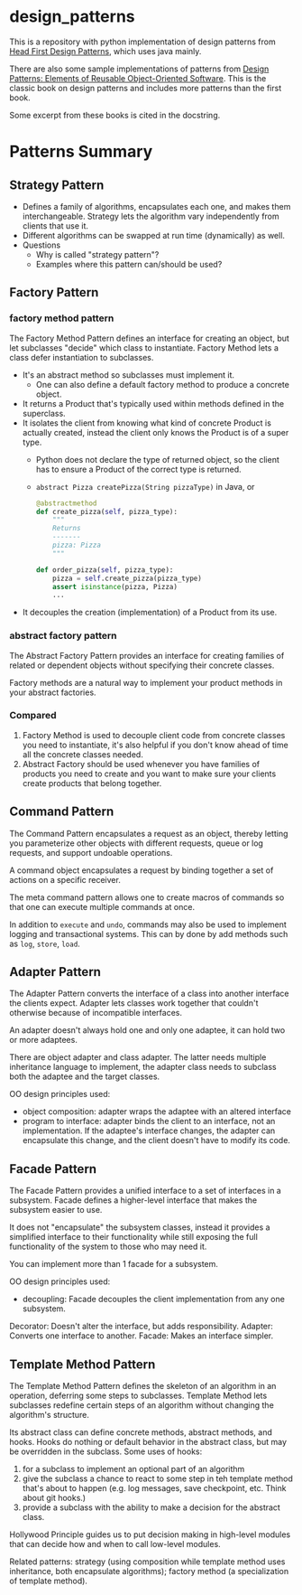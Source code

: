 # design_patterns

This is a repository with python implementation of design patterns from [Head First Design Patterns](http://shop.oreilly.com/product/9780596007126.do), which uses java mainly.

There are also some sample implementations of patterns from [Design Patterns: Elements of Reusable Object-Oriented Software](https://www.amazon.com/Design-Patterns-Elements-Reusable-Object-Oriented/dp/0201633612/ref=pd_lpo_sbs_14_t_0?_encoding=UTF8&psc=1&refRID=T5MT0MSKYV58JHR0R6P8). This is the classic book on design patterns and includes more patterns than the first book.

Some excerpt from these books is cited in the docstring.

# Patterns Summary

## Strategy Pattern
* Defines a family of algorithms, encapsulates each one, and makes them interchangeable. Strategy lets the algorithm vary independently from clients that use it.
* Different algorithms can be swapped at run time (dynamically) as well.
* Questions
  - Why is called "strategy pattern"?
  - Examples where this pattern can/should be used?

## Factory Pattern

### factory method pattern

The Factory Method Pattern defines an interface for creating an object, but let subclasses "decide" which class to
instantiate. Factory Method lets a class defer instantiation to subclasses.

* It's an abstract method so subclasses must implement it.
  - One can also define a default factory method to produce a concrete object.
* It returns a Product that's typically used within methods defined in the superclass.
* It isolates the client from knowing what kind of concrete Product is actually created, instead the client only knows
  the Product is of a super type.
  - Python does not declare the type of returned object, so the client has to ensure a Product of the correct type is returned.
  - `abstract Pizza createPizza(String pizzaType)` in Java, or

    ```python
    @abstractmethod 
    def create_pizza(self, pizza_type):
        """
        Returns
        -------
        pizza: Pizza
        """

    def order_pizza(self, pizza_type):
        pizza = self.create_pizza(pizza_type)
        assert isinstance(pizza, Pizza)
        ...
    ```
* It decouples the creation (implementation) of a Product from its use.

### abstract factory pattern

The Abstract Factory Pattern provides an interface for creating families of related or dependent objects without
specifying their concrete classes.

Factory methods are a natural way to implement your product methods in your abstract factories.

### Compared
1. Factory Method is used to decouple client code from concrete classes you need to instantiate, it's also helpful if
   you don't know ahead of time all the concrete classes needed.
1. Abstract Factory should be used whenever you have families of products you need to create and you want to make sure
   your clients create products that belong together.

## Command Pattern
The Command Pattern encapsulates a request as an object, thereby letting you
parameterize other objects with different requests, queue or log requests,
and support undoable operations.

A command object encapsulates a request by binding together a set of actions on
a specific receiver.

The meta command pattern allows one to create macros of commands so that one can
execute multiple commands at once.

In addition to `execute` and `undo`, commands may also be used to implement logging
and transactional systems. This can by done by add methods such as `log`, `store`, `load`.

## Adapter Pattern

The Adapter Pattern converts the interface of a class into another interface the clients expect. Adapter lets classes
work together that couldn't otherwise because of incompatible interfaces.

An adapter doesn't always hold one and only one adaptee, it can hold two or more adaptees.

There are object adapter and class adapter. The latter needs multiple inheritance language to implement, the adapter
class needs to subclass both the adaptee and the target classes.

OO design principles used:
* object composition: adapter wraps the adaptee with an altered interface
* program to interface: adapter binds the client to an interface, not an implementation. If the adaptee's interface
  changes, the adapter can encapsulate this change, and the client doesn't have to modify its code.

## Facade Pattern

The Facade Pattern provides a unified interface to a set of interfaces in a subsystem. Facade defines a higher-level
interface that makes the subsystem easier to use.

It does not "encapsulate" the subsystem classes, instead it provides a simplified interface to their functionality while
still exposing the full functionality of the system to those who may need it.

You can implement more than 1 facade for a subsystem.

OO design principles used:
* decoupling: Facade decouples the client implementation from any one subsystem.

Decorator: Doesn't alter the interface, but adds responsibility.
Adapter: Converts one interface to another.
Facade: Makes an interface simpler.

## Template Method Pattern

The Template Method Pattern defines the skeleton of an algorithm in an operation, deferring some steps to subclasses.
Template Method lets subclasses redefine certain steps of an algorithm without changing the algorithm's structure.

Its abstract class can define concrete methods, abstract methods, and hooks. Hooks do nothing or default behavior in the
abstract class, but may be overridden in the subclass. Some uses of hooks:
1. for a subclass to implement an optional part of an algorithm
1. give the subclass a chance to react to some step in teh template method that's about to happen (e.g. log messages,
   save checkpoint, etc. Think about git hooks.)
1. provide a subclass with the ability to make a decision for the abstract class.

Hollywood Principle guides us to put decision making in high-level modules that can decide how and when to call
low-level modules.

Related patterns: strategy (using composition while template method uses inheritance, both encapsulate algorithms); factory method (a specialization
of template method).
